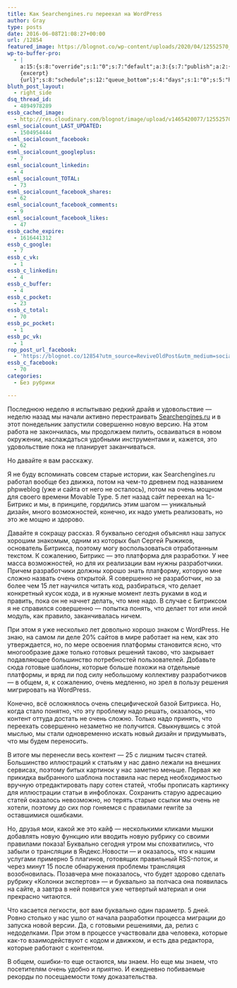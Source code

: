 ```yaml
---
title: Как Searchengines.ru переехал на WordPress
author: Gray
type: posts
date: 2016-06-08T21:08:27+00:00
url: /12854
featured_image: https://blognot.co/wp-content/uploads/2020/04/12552570_1092218464146111_7476590730004712575_n_dmw30r.jpg
wp-to-buffer-pro:
  - |
    a:15:{s:8:"override";s:1:"0";s:7:"default";a:3:{s:7:"publish";a:2:{s:7:"enabled";s:1:"1";s:6:"status";a:1:{i:0;a:7:{s:5:"image";s:1:"1";s:11:"sub_profile";i:0;s:7:"message";s:13:"{title} {url}";s:8:"schedule";s:12:"queue_bottom";s:4:"days";s:1:"0";s:5:"hours";s:1:"0";s:7:"minutes";s:1:"0";}}}s:6:"update";a:1:{s:6:"status";a:1:{i:0;a:7:{s:5:"image";s:1:"0";s:11:"sub_profile";i:0;s:7:"message";s:27:"Updated Post: {title} {url}";s:8:"schedule";s:12:"queue_bottom";s:4:"days";s:1:"0";s:5:"hours";s:1:"0";s:7:"minutes";s:1:"0";}}}s:10:"conditions";a:1:{s:8:"post_tag";s:0:"";}}s:24:"530daa0d7e66d33475000043";a:3:{s:7:"publish";a:1:{s:6:"status";a:1:{i:0;a:7:{s:5:"image";s:1:"0";s:11:"sub_profile";i:0;s:7:"message";s:0:"";s:8:"schedule";s:12:"queue_bottom";s:4:"days";s:1:"0";s:5:"hours";s:1:"0";s:7:"minutes";s:1:"0";}}}s:6:"update";a:1:{s:6:"status";a:1:{i:0;a:7:{s:5:"image";s:1:"0";s:11:"sub_profile";i:0;s:7:"message";s:0:"";s:8:"schedule";s:12:"queue_bottom";s:4:"days";s:1:"0";s:5:"hours";s:1:"0";s:7:"minutes";s:1:"0";}}}s:10:"conditions";a:1:{s:8:"post_tag";s:0:"";}}s:24:"5559ad520fc54cee1e8b4567";a:3:{s:7:"publish";a:1:{s:6:"status";a:1:{i:0;a:7:{s:5:"image";s:1:"0";s:11:"sub_profile";i:0;s:7:"message";s:0:"";s:8:"schedule";s:12:"queue_bottom";s:4:"days";s:1:"0";s:5:"hours";s:1:"0";s:7:"minutes";s:1:"0";}}}s:6:"update";a:1:{s:6:"status";a:1:{i:0;a:7:{s:5:"image";s:1:"0";s:11:"sub_profile";i:0;s:7:"message";s:0:"";s:8:"schedule";s:12:"queue_bottom";s:4:"days";s:1:"0";s:5:"hours";s:1:"0";s:7:"minutes";s:1:"0";}}}s:10:"conditions";a:1:{s:8:"post_tag";s:0:"";}}s:24:"5559ae040fc54c3a208b4567";a:3:{s:7:"publish";a:1:{s:6:"status";a:1:{i:0;a:7:{s:5:"image";s:1:"0";s:11:"sub_profile";i:0;s:7:"message";s:0:"";s:8:"schedule";s:12:"queue_bottom";s:4:"days";s:1:"0";s:5:"hours";s:1:"0";s:7:"minutes";s:1:"0";}}}s:6:"update";a:1:{s:6:"status";a:1:{i:0;a:7:{s:5:"image";s:1:"0";s:11:"sub_profile";i:0;s:7:"message";s:0:"";s:8:"schedule";s:12:"queue_bottom";s:4:"days";s:1:"0";s:5:"hours";s:1:"0";s:7:"minutes";s:1:"0";}}}s:10:"conditions";a:1:{s:8:"post_tag";s:0:"";}}s:24:"5559ae1e0fc54c29208b4569";a:3:{s:7:"publish";a:1:{s:6:"status";a:1:{i:0;a:7:{s:5:"image";s:1:"0";s:11:"sub_profile";i:0;s:7:"message";s:0:"";s:8:"schedule";s:12:"queue_bottom";s:4:"days";s:1:"0";s:5:"hours";s:1:"0";s:7:"minutes";s:1:"0";}}}s:6:"update";a:1:{s:6:"status";a:1:{i:0;a:7:{s:5:"image";s:1:"0";s:11:"sub_profile";i:0;s:7:"message";s:0:"";s:8:"schedule";s:12:"queue_bottom";s:4:"days";s:1:"0";s:5:"hours";s:1:"0";s:7:"minutes";s:1:"0";}}}s:10:"conditions";a:1:{s:8:"post_tag";s:0:"";}}s:24:"55b23a2b474329b366ad5931";a:3:{s:7:"publish";a:1:{s:6:"status";a:1:{i:0;a:7:{s:5:"image";s:1:"0";s:11:"sub_profile";i:0;s:7:"message";s:23:"New Post: {title} {url}";s:8:"schedule";s:12:"queue_bottom";s:4:"days";s:1:"0";s:5:"hours";s:1:"0";s:7:"minutes";s:1:"0";}}}s:6:"update";a:1:{s:6:"status";a:1:{i:0;a:7:{s:5:"image";s:1:"0";s:11:"sub_profile";i:0;s:7:"message";s:23:"New Post: {title} {url}";s:8:"schedule";s:12:"queue_bottom";s:4:"days";s:1:"0";s:5:"hours";s:1:"0";s:7:"minutes";s:1:"0";}}}s:10:"conditions";a:1:{s:8:"post_tag";s:0:"";}}s:24:"55b23a44474329f162ad5939";a:3:{s:7:"publish";a:1:{s:6:"status";a:1:{i:0;a:7:{s:5:"image";s:1:"0";s:11:"sub_profile";i:0;s:7:"message";s:23:"New Post: {title} {url}";s:8:"schedule";s:12:"queue_bottom";s:4:"days";s:1:"0";s:5:"hours";s:1:"0";s:7:"minutes";s:1:"0";}}}s:6:"update";a:1:{s:6:"status";a:1:{i:0;a:7:{s:5:"image";s:1:"0";s:11:"sub_profile";i:0;s:7:"message";s:23:"New Post: {title} {url}";s:8:"schedule";s:12:"queue_bottom";s:4:"days";s:1:"0";s:5:"hours";s:1:"0";s:7:"minutes";s:1:"0";}}}s:10:"conditions";a:1:{s:8:"post_tag";s:0:"";}}s:24:"4eb3e9e6512f7eb575000000";a:5:{s:7:"enabled";s:1:"1";s:8:"override";s:1:"1";s:7:"publish";a:2:{s:7:"enabled";s:1:"1";s:6:"status";a:1:{i:0;a:7:{s:5:"image";s:1:"0";s:11:"sub_profile";i:0;s:7:"message";s:26:"{title} 
    {excerpt}
    {url}";s:8:"schedule";s:12:"queue_bottom";s:4:"days";s:1:"0";s:5:"hours";s:1:"0";s:7:"minutes";s:1:"0";}}}s:6:"update";a:1:{s:6:"status";a:1:{i:0;a:7:{s:5:"image";s:1:"0";s:11:"sub_profile";i:0;s:7:"message";s:0:"";s:8:"schedule";s:12:"queue_bottom";s:4:"days";s:1:"0";s:5:"hours";s:1:"0";s:7:"minutes";s:1:"0";}}}s:10:"conditions";a:1:{s:8:"post_tag";s:0:"";}}s:24:"505c4e6d1b81f6966a000022";a:3:{s:7:"publish";a:1:{s:6:"status";a:1:{i:0;a:7:{s:5:"image";s:1:"0";s:11:"sub_profile";i:0;s:7:"message";s:0:"";s:8:"schedule";s:12:"queue_bottom";s:4:"days";s:1:"0";s:5:"hours";s:1:"0";s:7:"minutes";s:1:"0";}}}s:6:"update";a:1:{s:6:"status";a:1:{i:0;a:7:{s:5:"image";s:1:"0";s:11:"sub_profile";i:0;s:7:"message";s:0:"";s:8:"schedule";s:12:"queue_bottom";s:4:"days";s:1:"0";s:5:"hours";s:1:"0";s:7:"minutes";s:1:"0";}}}s:10:"conditions";a:1:{s:8:"post_tag";s:0:"";}}s:24:"000000000000000000025630";a:4:{s:7:"enabled";s:1:"1";s:7:"publish";a:1:{s:6:"status";a:1:{i:0;a:7:{s:5:"image";s:1:"0";s:11:"sub_profile";i:0;s:7:"message";s:0:"";s:8:"schedule";s:12:"queue_bottom";s:4:"days";s:1:"0";s:5:"hours";s:1:"0";s:7:"minutes";s:1:"0";}}}s:6:"update";a:1:{s:6:"status";a:1:{i:0;a:7:{s:5:"image";s:1:"0";s:11:"sub_profile";i:0;s:7:"message";s:0:"";s:8:"schedule";s:12:"queue_bottom";s:4:"days";s:1:"0";s:5:"hours";s:1:"0";s:7:"minutes";s:1:"0";}}}s:10:"conditions";a:1:{s:8:"post_tag";s:0:"";}}s:24:"52299b3a6771caf57c000000";a:4:{s:7:"enabled";s:1:"1";s:7:"publish";a:1:{s:6:"status";a:1:{i:0;a:7:{s:5:"image";s:1:"0";s:11:"sub_profile";i:0;s:7:"message";s:0:"";s:8:"schedule";s:12:"queue_bottom";s:4:"days";s:1:"0";s:5:"hours";s:1:"0";s:7:"minutes";s:1:"0";}}}s:6:"update";a:1:{s:6:"status";a:1:{i:0;a:7:{s:5:"image";s:1:"0";s:11:"sub_profile";i:0;s:7:"message";s:0:"";s:8:"schedule";s:12:"queue_bottom";s:4:"days";s:1:"0";s:5:"hours";s:1:"0";s:7:"minutes";s:1:"0";}}}s:10:"conditions";a:1:{s:8:"post_tag";s:0:"";}}s:24:"5277fb456f9ada80020001f3";a:4:{s:7:"enabled";s:1:"1";s:7:"publish";a:1:{s:6:"status";a:1:{i:0;a:7:{s:5:"image";s:1:"0";s:11:"sub_profile";i:0;s:7:"message";s:0:"";s:8:"schedule";s:12:"queue_bottom";s:4:"days";s:1:"0";s:5:"hours";s:1:"0";s:7:"minutes";s:1:"0";}}}s:6:"update";a:1:{s:6:"status";a:1:{i:0;a:7:{s:5:"image";s:1:"0";s:11:"sub_profile";i:0;s:7:"message";s:0:"";s:8:"schedule";s:12:"queue_bottom";s:4:"days";s:1:"0";s:5:"hours";s:1:"0";s:7:"minutes";s:1:"0";}}}s:10:"conditions";a:1:{s:8:"post_tag";s:0:"";}}s:24:"52cfc979d35725695300000c";a:3:{s:7:"publish";a:1:{s:6:"status";a:1:{i:0;a:7:{s:5:"image";s:1:"0";s:11:"sub_profile";i:0;s:7:"message";s:0:"";s:8:"schedule";s:12:"queue_bottom";s:4:"days";s:1:"0";s:5:"hours";s:1:"0";s:7:"minutes";s:1:"0";}}}s:6:"update";a:1:{s:6:"status";a:1:{i:0;a:7:{s:5:"image";s:1:"0";s:11:"sub_profile";i:0;s:7:"message";s:0:"";s:8:"schedule";s:12:"queue_bottom";s:4:"days";s:1:"0";s:5:"hours";s:1:"0";s:7:"minutes";s:1:"0";}}}s:10:"conditions";a:1:{s:8:"post_tag";s:0:"";}}s:24:"52cfc9f1d357255053000025";a:3:{s:7:"publish";a:1:{s:6:"status";a:1:{i:0;a:7:{s:5:"image";s:1:"0";s:11:"sub_profile";i:0;s:7:"message";s:0:"";s:8:"schedule";s:12:"queue_bottom";s:4:"days";s:1:"0";s:5:"hours";s:1:"0";s:7:"minutes";s:1:"0";}}}s:6:"update";a:1:{s:6:"status";a:1:{i:0;a:7:{s:5:"image";s:1:"0";s:11:"sub_profile";i:0;s:7:"message";s:0:"";s:8:"schedule";s:12:"queue_bottom";s:4:"days";s:1:"0";s:5:"hours";s:1:"0";s:7:"minutes";s:1:"0";}}}s:10:"conditions";a:1:{s:8:"post_tag";s:0:"";}}}
bluth_post_layout:
  - right_side
dsq_thread_id:
  - 4894978289
essb_cached_image:
  - http://res.cloudinary.com/blognot/image/upload/v1465420077/12552570_1092218464146111_7476590730004712575_n_dmw30r.jpg
esml_socialcount_LAST_UPDATED:
  - 1504954444
esml_socialcount_facebook:
  - 62
esml_socialcount_googleplus:
  - 7
esml_socialcount_linkedin:
  - 4
esml_socialcount_TOTAL:
  - 73
esml_socialcount_facebook_shares:
  - 62
esml_socialcount_facebook_comments:
  - 9
esml_socialcount_facebook_likes:
  - 47
essb_cache_expire:
  - 1616441312
essb_c_google:
  - 7
essb_c_vk:
  - 1
essb_c_linkedin:
  - 4
essb_c_buffer:
  - 4
essb_c_pocket:
  - 23
essb_c_total:
  - 70
essb_pc_pocket:
  - 1
essb_pc_vk:
  - 1
rop_post_url_facebook:
  - 'https://blognot.co/12854?utm_source=ReviveOldPost&utm_medium=social&utm_campaign=ReviveOldPost'
essb_c_facebook:
  - 70
categories:
  - Без рубрики

---
```








Последнюю неделю я испытываю редкий драйв и удовольствие — неделю назад мы начали активно перестраивать [Searchengines.ru][1] и в этот понедельник запустили совершенно новую версию. На этом работа не закончилась, мы продолжаем пилить, осваиваться в новом окружении, наслаждаться удобными инструментами и, кажется, это удовольствие пока не планирует заканчиваться.

Но давайте я вам расскажу.

Я не буду вспоминать совсем старые истории, как Searchengines.ru работал вообще без движка, потом на чем-то древнем под названием phpweblog (уже и сайта от него не осталось), потом на очень мощном для своего времени Movable Type. 5 лет назад сайт переехал на 1с-Битрикс и мы, в принципе, гордились этим шагом — уникальный дизайн, много возможностей, конечно, их надо уметь реализовать, но это же мощно и здорово.

Давайте я сокращу рассказ. Я буквально сегодня объяснял наш запуск хорошим знакомым, одним из которых был Сергей Рыжиков, основатель Битрикса, поэтому могу воспользоваться отработанным текстом. К сожалению, Битрикс — это платформа для разработки. У нее масса возможностей, но для их реализации вам нужны разработчики. Причем разработчики должны хорошо знать платформу, которую мне сложно назвать очень открытой. Я совершенно не разработчик, но за более чем 15 лет научился читать код, разбираться, что делает конкретный кусок кода, и в нужные момент лезть руками в код и править, пока он не начнет делать, что мне надо. В случае с Битриксом я не справился совершенно — попытка понять, что делает тот или иной модуль, как правило, заканчивалась ничем.

При этом я уже несколько лет довольно хорошо знаком с WordPress. Не знаю, на самом ли деле 20% сайтов в мире работает на нем, как это утверждается, но, по мере освоения платформы становится ясно, что многообразие даже только готовых решений таково, что закрывает подавляющее большинство потребностей пользователей. Добавьте сюда готовые шаблоны, которые больше похожи на отдельные платформы, и вряд ли под силу небольшому коллективу разработчиков — в общем, я, к сожалению, очень медленно, но зрел в пользу решения мигрировать на WordPress.

Конечно, всё осложнялось очень специфической базой Битрикса. Но, когда стало понятно, что эту проблему надо решать, оказалось, что контент оттуда достать не очень сложно. Только надо принять, что переехать совершенно незаметно не получится. Свыкнувшись с этой мыслью, мы стали одновременно искать новый дизайн и придумывать, что мы будем переносить.

В итоге мы перенесли весь контент — 25 с лишним тысяч статей. Большинство иллюстраций к статьям у нас давно лежали на внешних сервисах, поэтому битых картинок у нас заметно меньше. Первая же прикидка выбранного шаблона поставила нас перед необходимостью вручную отредактировать пару сотен статей, чтобы прописать картинку для иллюстрации статьи в инфоблоках. Сохранить старую адресацию статей оказалось невозможно, но терять старые ссылки мы очень не хотели, поэтому до сих пор гоняемся с правилами rewrite за оставшимися ошибками.

Но, друзья мои, какой же это кайф — несколькими кликами мышки добавлять новую функцию или вводить новую рубрику со своими правилами показа! Буквально сегодня утром мы спохватились, что забыли о трансляции в Яндекс.Новости — и оказалось, что к нашим услугами примерно 5 плагинов, готовящих правильный RSS-поток, и через минут 15 после обнаружения проблемы трансляция возобновилась. Позавчера мне показалось, что будет здорово сделать рубрику &#171;Колонки экспертов&#187; — и буквально за полчаса она появилась на сайте, а завтра в ней появится уже четвертый материал и они прекрасно читаются.

Что касается легкости, вот вам буквально один параметр. 5 дней. Ровно столько у нас ушло от начала разработки процесса миграции до запуска новой версии. Да, с готовыми решениями, да, релиз с недоделками. При этом в процессе участвовали два человека, которые как-то взаимодействуют с кодом и движком, и есть два редактора, которые работают с контентом.

В общем, ошибки-то еще остаются, мы знаем. Но еще мы знаем, что посетителям очень удобно и приятно. И ежедневно побиваемые рекорды по посещаемости тому доказательства.

 [1]: http://www.searchengines.ru/
